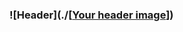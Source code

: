 ### ![Header](./[[Your header image](https://lh3.googleusercontent.com/Zj9r0xwxeUL9qdzR7BtztMASW3NbBag7ephB2guy5daC0tOwbmvjKHhC7MvmRwzfismLZqfY2RlB4W_vCFv-datBcsplKcc6gl79W1mrWtI2tqg8s-SQPSWf18eU8_w9HNpKa7olKb1vb7m2xHeu2Xnp5n--BhTyE0iFQjf_n7pDG59eRVU6ECkYPQDwOYwur23Qw85opNrKEbqS5ADP0kr2YRh9Muuu4_M9bH2o8tG-v0621c1clOaMdHyQc-ZD6APqy5AXFQFkTrmODLp502KEw2zqPP0Nr81ekBAwWuEhzJNJhRBjVY24t8zBgnhsf6T1Iqo4tfuDiyndOuqwNARJ3RS_90zTJpwzB42oJ1jI3LTtU2CaiESP1ks4-xTtOhuJQnOrtUuHYG5nn49iSWgNmTf8dCBsWkGxweFpzGhACgrPgrbI36VjaY6hMtj1ofoq9FWiYn1m60Jjjd9FoWv_bpG03qHlR2RzTkQKI38w8mXE85-Dp4zJgGM7x0jgXzG5nlYtFesIA5UUlYHENfDMWKBT2R_o7Me2BqvGm68DBGPdjHcNMCG_x-UQE-n3wZ5UtmkBLNXX4bcMagjcsE3SL465l0tXHcKqDBU_LOxOZgjIBe3CbeH5iLmZc4r2MstahfmAdCW-cfMr6_DXVuvgozADUB1882jzhL2A556hSCNXFQg9HzKBdD1JIyW5xjTfsG3tfUs2559lsu5J0JbiEGrYXVhwYpddl7zKzf99YYZWsX9y0OK1lE0z8Zn5_F7z1Ww5UBBSOja398my5j_8O7a9JRfRj_jprpT7NIV1SyfRHCRsfwxgrj84FRj9HGeLFeWgA7GnT0Wi3nKtw1qx7276ow03IT6JkatgsGX8JIhoWyPDXcIWK6vZbORuo9N2vP0C0W7TGqrw7hRH8RkJTbbuJKD6dUA4G0-YKONViLgZHTrk4jCNdywZQ5OSebaEatW4Z3pDkRyKUGsT6kGd7bkLsxDXFtp8uU4fsY_NSEb8JSUtRAPNQ5D6iBsJXU15UndJpI0NjnOgwdq-jOz5ho8=w961-h200-no?authuser=0)])

<!--
**Sendej7/Sendej7** is a ✨ _special_ ✨ repository because its `README.md` (this file) appears on your GitHub profile.

Here are some ideas to get you started:

- 🔭 I’m currently working on ...
- 🌱 I’m currently learning ...
- 👯 I’m looking to collaborate on ...
- 🤔 I’m looking for help with ...
- 💬 Ask me about ...
- 📫 How to reach me: ...
- 😄 Pronouns: ...
- ⚡ Fun fact: ...
-->
